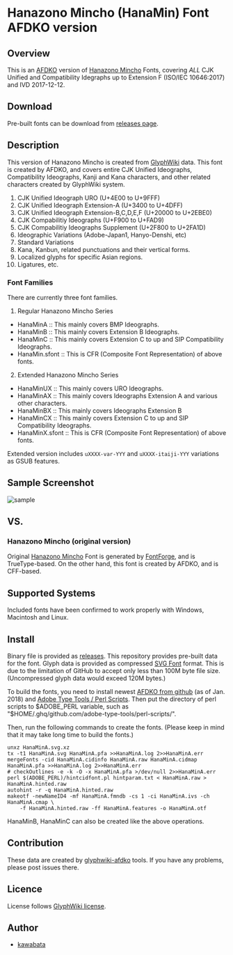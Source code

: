 Hanazono Mincho (HanaMin) Font AFDKO version
=============================

## Overview

This is an [AFDKO](http://www.adobe.com/devnet/opentype/afdko.html)
version of [Hanazono Mincho](https://fonts.jp/) Fonts, covering *ALL*
CJK Unified and Compatibility Idegraphs up to Extension F (ISO/IEC
10646:2017) and IVD 2017-12-12.

## Download

Pre-built fonts can be download from
[releases page](http://github.com/cjkvi/HanaMinAFDKO/releases).

## Description

This version of Hanazono Mincho is created from
[GlyphWiki](http://glyphwiki.org/) data. This font is created by
AFDKO, and covers entire CJK Unified Ideographs, Compatibility
Ideographs, Kanji and Kana characters, and other related characters
created by GlyphWiki system.

1. CJK Unified Ideograph URO (U+4E00 to U+9FFF)
2. CJK Unified Ideograph Extension-A (U+3400 to U+4DFF)
3. CJK Unified Ideograph Extension-B,C,D,E,F (U+20000 to U+2EBE0)
4. CJK Compabilitiy Ideographs (U+F900 to U+FAD9)
5. CJK Compabilitiy Ideographs Supplement (U+2F800 to U+2FA1D)
6. Ideographic Variations (Adobe-Japan1, Hanyo-Denshi, etc)
7. Standard Variations
8. Kana, Kanbun, related punctuations and their vertical forms.
9. Localized glyphs for specific Asian regions.
10. Ligatures, etc.

### Font Families

There are currently three font families.

1. Regular Hanazono Mincho Series
  - HanaMinA :: This mainly covers BMP Ideographs.
  - HanaMinB :: This mainly covers Extension B Ideographs.
  - HanaMinC :: This mainly covers Extension C to up and SIP Compatibility Ideographs.
  - HanaMin.sfont :: This is CFR (Composite Font Representation) of above fonts.

2. Extended Hanazono Mincho Series
  - HanaMinUX :: This mainly covers URO Ideographs.
  - HanaMinAX :: This mainly covers Ideographs Extension A and various other characters.
  - HanaMinBX :: This mainly covers Ideographs Extension B
  - HanaMinCX :: This mainly covers Extension C to up and SIP Compatibility Ideographs.
  - HanaMinX.sfont :: This is CFR (Composite Font Representation) of above fonts.

Extended version includes `uXXXX-var-YYY` and `uXXXX-itaiji-YYY`
variations as GSUB features.

## Sample Screenshot

![sample](https://cloud.githubusercontent.com/assets/217020/3786962/fa5527bc-19ef-11e4-83b2-bf14a32602e2.png)

## VS.

### Hanazono Mincho (original version)

Original [Hanazono Mincho](http://fonts.jp/hanazono/) Font is
generated by [FontForge](http://fontforge.org/), and is
TrueType-based. On the other hand, this font is created by AFDKO, and
is CFF-based.

## Supported Systems

Included fonts have been confirmed to work properly with Windows,
Macintosh and Linux.

## Install

Binary file is provided as
[releases](http://github.com/cjkvi/HanaMinAFDKO/releases). This
repository provides pre-built data for the font. Glyph data is
provided as compressed [SVG
Font](https://www.w3.org/TR/SVG/fonts.html) format. This is due to the
limitation of GitHub to accept only less than 100M byte file size.
(Uncompressed glyph data would exceed 120M bytes.) 

To build the fonts, you need to install newest [AFDKO from
github](https://github.com/adobe-type-tools/afdko) (as of Jan. 2018)
and [Adobe Type Tools / Perl
Scripts](https://github.com/adobe-type-tools/perl-scripts). Then put
the directory of perl scripts to $ADOBE_PERL variable, such as
"$HOME/.ghq/github.com/adobe-type-tools/perl-scripts/".

Then, run the following commands to create the fonts. (Please keep in
mind that it may take long time to build the fonts.)

    unxz HanaMinA.svg.xz
    tx -t1 HanaMinA.svg HanaMinA.pfa >>HanaMinA.log 2>>HanaMinA.err
    mergeFonts -cid HanaMinA.cidinfo HanaMinA.raw HanaMinA.cidmap HanaMinA.pfa >>HanaMinA.log 2>>HanaMinA.err
    # checkOutlines -e -k -O -x HanaMinA.pfa >/dev/null 2>>HanaMinA.err
    perl $(ADOBE_PERL)/hintcidfont.pl hintparam.txt < HanaMinA.raw > HanaMinA.hinted.raw
    autohint -r -q HanaMinA.hinted.raw
    makeotf -newNameID4 -mf HanaMinA.fmndb -cs 1 -ci HanaMinA.ivs -ch HanaMinA.cmap \
        -f HanaMinA.hinted.raw -ff HanaMinA.features -o HanaMinA.otf


HanaMinB, HanaMinC can also be created like the above operations.
<!--
HanaMinAX, HanaMinBX can also be created like the above operations.
-->

## Contribution

These data are created by
[glyphwiki-afdko](http://github.com/kawabata/glyphwiki-afdko) tools.
If you have any problems, please post issues there.

## Licence

License follows [GlyphWiki license](http://glyphwiki.org/license.html).

## Author

- [kawabata](https://github.com/kawabata)
